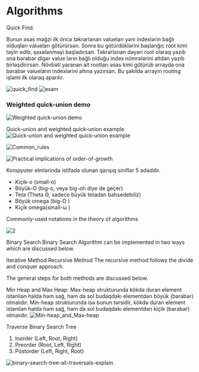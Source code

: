 # Algorithms

Quick Find.

Bunun əsas məğzi ilk öncə təkrarlanan valueları yəni indexlərin bağlı olduqları valueları götürürsən. Sonra bu götürdüklərini başlanğıc root kimi təyin edib, şaxələnməyi başladırsan.
Təkrarlanan dəyəri root olaraq yazıb ona bərabər digər value ların bağlı olduğu index nömrələrini altdan yazıb birləşdirirsən. Növbəti yaranan alt rootları əsas kimi götürüb arrayda ona bərabər valueların indexlərini altına yazırsan.
Bu şəkildə arrayin rooting işləmi ilk olaraq aparılır.

![quick_find](https://user-images.githubusercontent.com/26926048/175805490-4548d3a3-6675-446b-b43d-b1dd7220244d.PNG)
![exam](https://user-images.githubusercontent.com/26926048/175805640-bed10817-90a9-431d-a828-8765441c9a69.PNG)

### Weighted quick-union demo

![Weighted quick-union demo](https://user-images.githubusercontent.com/26926048/175805784-a3bd6a90-8d57-4bb6-bc74-7441d6f6c4d2.PNG)

Quick-union and weighted quick-union example
![Quick-union and weighted quick-union example](https://user-images.githubusercontent.com/26926048/175805878-a344f71e-93a7-4d70-96b9-66864f500e73.PNG)


![Common_rules](https://user-images.githubusercontent.com/26926048/175981914-4ea9dad6-7382-4e4e-ab42-80a74b7935fd.PNG)

![Practical implications of order-of-growth](https://user-images.githubusercontent.com/26926048/175983266-6b932af7-95b9-4fd5-b5fe-1c265001b428.PNG)


Kompyuter elmlərində istifadə olunan qarışıq siniflər 5 ədəddir.
<ul>
<li>Kiçik-o (small-o)</li>
<li>Böyük-O (big-o, veya big-oh diye de geçer)</li>
<li>Teta (Theta Θ, sadece büyük tetadan bahsedebiliz)</li>
<li>Böyük omega (big-Ω )</li>
<li>Kiçik omega(small-ω )</li>
</ul> 

Commonly-used notations in the theory of algorithms

![2](https://user-images.githubusercontent.com/26926048/176417364-8c4c913d-2bef-4b05-8c6f-4b22350af43f.PNG)


Binary Search
Binary Search Algorithm can be implemented in two ways which are discussed below.

Iterative Method
Recursive Method
The recursive method follows the divide and conquer approach.

The general steps for both methods are discussed below.

Min Heap and Max Heap:
Max-heap strukturunda kökdə duran element istənilən halda həm sağ, həm də sol budaqdakı elementdən böyük (bərabər) olmalıdır. Min-heap strukturunda isə bunun tərsidir, kökdə duran element istənilən halda həm sağ, həm də sol budaqdakı elementdən kiçik (bərabər) olmalıdır. 
![Min-heap_and_Max-heap](https://user-images.githubusercontent.com/26926048/177139036-13b8dedd-e3fe-438a-a6f8-042e1e7d5cf3.PNG)



Traverse Binary Search Tree
<ol>
<li>Inorder (Left, Root, Right)</li>
<li>Preorder (Root, Left, Right)</li>
<li>Postorder (Left, Right, Root)</li>
</ol>




![binary-search-tree-all-traversals-explain](https://user-images.githubusercontent.com/26926048/177148504-a298aa5f-8f37-402a-8e91-a49bfb7adcd0.jpg)

